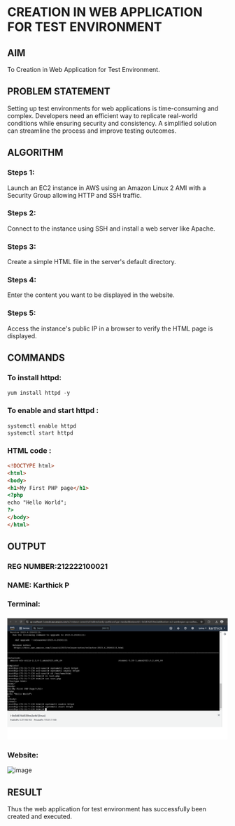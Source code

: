  # CREATION IN WEB APPLICATION FOR TEST ENVIRONMENT
## AIM
To Creation in Web Application for Test Environment.
## PROBLEM STATEMENT
Setting up test environments for web applications is time-consuming and complex. Developers need an efficient way to replicate real-world conditions while ensuring security and consistency. A simplified solution can streamline the process and improve testing outcomes.
## ALGORITHM
 ### Steps 1:
 Launch an EC2 instance in AWS using an Amazon Linux 2 AMI with a Security Group allowing HTTP and SSH traffic.
 ### Steps 2:
 Connect to the instance using SSH and install a web server like Apache.
 ### Steps 3:
 Create a simple HTML file in the server's default directory.
 ### Steps 4:
 Enter the content you want to be displayed in the website.
 ### Steps 5:
 Access the instance's public IP in a browser to verify the HTML page is displayed.
## COMMANDS
### To install httpd:
```
yum install httpd -y
```
### To enable and start httpd :
```
systemctl enable httpd
systemctl start httpd
```
### HTML code :
```html
<!DOCTYPE html>
<html>
<body>
<h1>My First PHP page</h1>
<?php
echo "Hello World";
?>
</body>
</html>
```
## OUTPUT
### REG NUMBER:212222100021
### NAME: Karthick P
### Terminal:
![image](https://github.com/karthickprabakaran/Creation-in-Web-Application-for-Test-Environment/blob/main/6f.png)
### Website:
![image](https://github.com/user-attachments/assets/f63dc64f-c2ea-4aa8-9d6c-02b56b96adc1)

## RESULT
 Thus the web application for test environment has successfully been created and executed.

  


